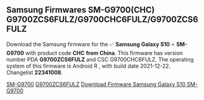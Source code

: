 <h2>Samsung Firmwares SM-G9700(CHC) G9700ZCS6FULZ/G9700CHC6FULZ/G9700ZCS6FULZ</h2>
Download the Samsung firmware for the ✅ <strong>Samsung Galaxy S10 </strong> ⭐ <strong>SM-G9700</strong> with product code <strong>CHC</strong> <strong> from China</strong>. This firmware has version number PDA <strong>G9700ZCS6FULZ</strong> and CSC G9700CHC6FULZ. The operating system of this firmware is Android R , with build date 2021-12-22. Changelist <strong>22341008</strong>.

[SM-G9700](https://samfirm.shop/samsung/model/SM-G9700)
[G9700ZCS6FULZ](https://samfirm.shop/samsung/pda/G9700ZCS6FULZ)
[Download Firmware Samsung Galaxy S10 SM-G9700](https://samfirm.shop/samsung/firmware/484794)
